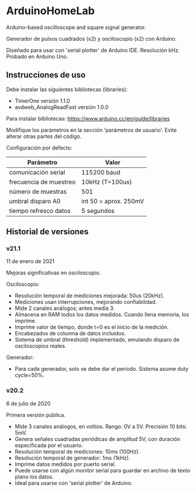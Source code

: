 # ArduinoHomeLab
Arduino-based oscilloscope and square signal generator.

Generador de pulsos cuadrados (x2) y osciloscopio (x2) con Arduino.

Diseñado para usar con 'serial plotter' de Arduino IDE.
Resolución kHz.
Probado en Arduino Uno. 

## Instrucciones de uso
 Debe instalar las siguientes bibliotecas (libraries):
 * TimerOne                versión 1.1.0
 * avdweb_AnalogReadFast   versión 1.0.0
 
 Para instalar bibliotecas: https://www.arduino.cc/en/guide/libraries
 
 Modifique los parámetros en la sección 'parámetros de usuario'.
 Evite alterar otras partes del código.
 
Configuración por defecto:

| Parámetro         | Valor           |
| ------------- | -------------|
| comunicación serial   | 115200 baud |
| frecuencia de muestreo     | 10kHz (T=100us)      |
| número de muestras | 501      |
|umbral disparo A0          | int 50 = aprox. 250mV |
 |tiempo refresco datos      | 5 segundos |

 
## Historial de versiones
 
 ### v21.1
 11 de enero de 2021
 
 Mejoras significativas en osciloscopio.
  
 Osciloscopio:
 *  Resolución temporal de mediciones mejorada: 50us (20kHz).
 *  Mediciones usan interrupciones, mejorando confiabilidad.
 *  Mide 2 canales análogos; antes medía 3.
 *  Almacena en RAM todos los datos medidos. Cuando llena memoria, los imprime.
 *  Imprime valor de tiempo, donde t=0 es el inicio de la medición.
 *  Encabezados de columna de datos incluidos.
 *  Sistema de umbral (threshold) implementado, emulando disparo de osciloscopios reales.
 
 Generador:
 *  Para cada generador, solo se debe dar el periodo. Sistema asume duty cycle=50%.
 
 ### v20.2
 6 de julio de 2020
 
 Primera versión pública.
 
 *  Mide 3 canales análogos, en voltios. Rango: 0V a 5V. Precisión 10 bits: 5mV.
 *  Genera señales cuadradas periódicas de amplitud 5V, con duración especificada por el usuario.
 *  Resolución temporal de mediciones: 10ms (100Hz).
 *  Resolución temporal de generador: 1ms (1kHz).
 *  Imprime datos medidos por puerto serial.
 *  Puede usarse con algún monitor serial para guardar en archivo de texto plano los datos.
 *  Ideal para usarse con 'serial plotter' de Arduino.
